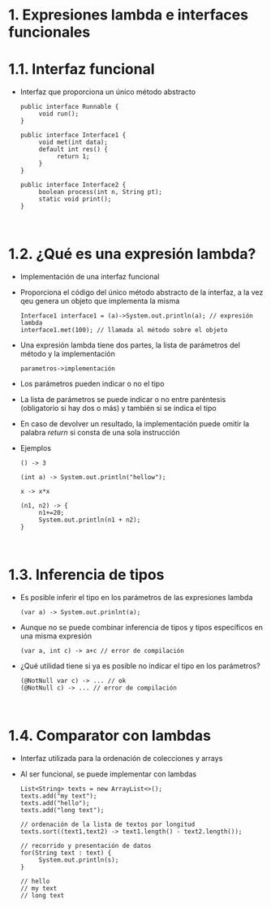 # 1. Expresiones lambda e interfaces funcionales

# 1.1. Interfaz funcional

- Interfaz que proporciona un único método abstracto
  ```
  public interface Runnable {
       void run();
  }
  ```
  ```
  public interface Interface1 {
       void met(int data);
       default int res() {
            return 1;
       }
  }
  ```
  ```
  public interface Interface2 {
       boolean process(int n, String pt);
       static void print();
  }
  ```

<br>

# 1.2. ¿Qué es una expresión lambda?

- Implementación de una interfaz funcional
- Proporciona el código del único método abstracto de la interfaz, a la vez qeu genera un objeto que implementa la misma
  ```
  Interface1 interface1 = (a)->System.out.println(a); // expresión lambda
  interface1.met(100); // llamada al método sobre el objeto
  ```
- Una expresión lambda tiene dos partes, la lista de parámetros del método y la implementación
  ```
  parametros->implementación
  ```
- Los parámetros pueden indicar o no el tipo
- La lista de parámetros se puede indicar o no entre paréntesis (obligatorio si hay dos o más) y también si se indica el tipo
- En caso de devolver un resultado, la implementación puede omitir la palabra _return_ si consta de una sola instrucción
- Ejemplos

  ```
  () -> 3

  (int a) -> System.out.println("hellow");

  x -> x*x

  (n1, n2) -> {
       n1+=20;
       System.out.println(n1 + n2);
  }
  ```

<br>

# 1.3. Inferencia de tipos

- Es posible inferir el tipo en los parámetros de las expresiones lambda
  ```
  (var a) -> System.out.prinlnt(a);
  ```
- Aunque no se puede combinar inferencia de tipos y tipos específicos en una misma expresión
  ```
  (var a, int c) -> a+c // error de compilación
  ```
- ¿Qué utilidad tiene si ya es posible no indicar el tipo en los parámetros?
  ```
  (@NotNull var c) -> ... // ok
  (@NotNull c) -> ... // error de compilación
  ```

<br>

# 1.4. Comparator con lambdas

- Interfaz utilizada para la ordenación de colecciones y arrays
- Al ser funcional, se puede implementar con lambdas

  ```
  List<String> texts = new ArrayList<>();
  texts.add("my text");
  texts.add("hello");
  texts.add("long text");

  // ordenación de la lista de textos por longitud
  texts.sort((text1,text2) -> text1.length() - text2.length());

  // recorrido y presentación de datos
  for(String text : text) {
       System.out.println(s);
  }

  // hello
  // my text
  // long text
  ```

